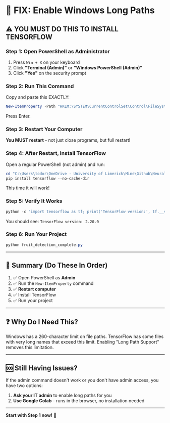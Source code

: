 # 🔧 FIX: Enable Windows Long Paths

## ⚠️ YOU MUST DO THIS TO INSTALL TENSORFLOW

### Step 1: Open PowerShell as Administrator

1. Press `Win + X` on your keyboard
2. Click **"Terminal (Admin)"** or **"Windows PowerShell (Admin)"**
3. Click **"Yes"** on the security prompt

### Step 2: Run This Command

Copy and paste this EXACTLY:

```powershell
New-ItemProperty -Path "HKLM:\SYSTEM\CurrentControlSet\Control\FileSystem" -Name "LongPathsEnabled" -Value 1 -PropertyType DWORD -Force
```

Press Enter.

### Step 3: Restart Your Computer

**You MUST restart** - not just close programs, but full restart!

### Step 4: After Restart, Install TensorFlow

Open a regular PowerShell (not admin) and run:

```powershell
cd "C:\Users\todor\OneDrive - University of Limerick\Mine\Github\Neural Computing"
pip install tensorflow --no-cache-dir
```

This time it will work!

### Step 5: Verify It Works

```powershell
python -c "import tensorflow as tf; print('TensorFlow version:', tf.__version__)"
```

You should see: `TensorFlow version: 2.20.0`

### Step 6: Run Your Project

```powershell
python fruit_detection_complete.py
```

---

## 🎯 Summary (Do These In Order)

1. ✅ Open PowerShell as **Admin**
2. ✅ Run the `New-ItemProperty` command
3. ✅ **Restart computer**
4. ✅ Install TensorFlow
5. ✅ Run your project

---

## ❓ Why Do I Need This?

Windows has a 260-character limit on file paths. TensorFlow has some files with very long names that exceed this limit. Enabling "Long Path Support" removes this limitation.

---

## 🆘 Still Having Issues?

If the admin command doesn't work or you don't have admin access, you have two options:

1. **Ask your IT admin** to enable long paths for you
2. **Use Google Colab** - runs in the browser, no installation needed

---

**Start with Step 1 now!** 🚀


